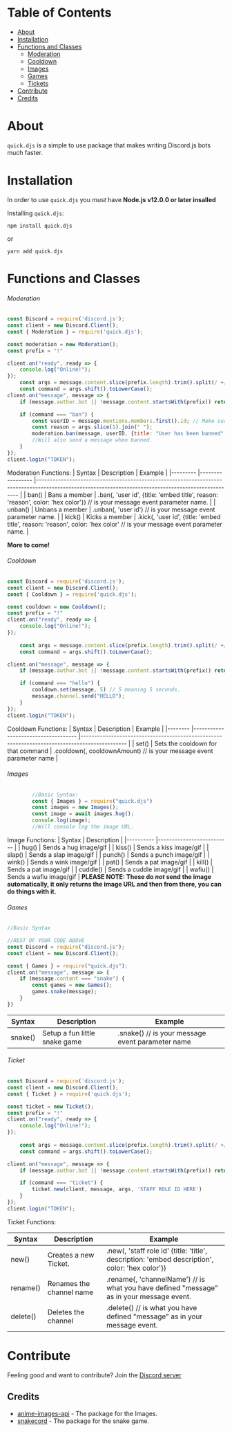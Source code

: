 # Table of Contents
* [About](https://www.npmjs.com/package/quick.djs#about)
* [Installation](https://www.npmjs.com/package/quick.djs#installation)
* [Functions and Classes](https://www.npmjs.com/package/quick.djs#functions-and-classes)
    * [Moderation](https://www.npmjs.com/package/quick.djs#moderation)
    * [Cooldown](https://www.npmjs.com/package/quick.djs#cooldown)
    * [Images](https://www.npmjs.com/package/quick.djs#images)
    * [Games](https://www.npmjs.com/package/quick.djs#games)
    * [Tickets](https://www.npmjs.com/package/quick.djs#ticket)
* [Contribute](https://www.npmjs.com/package/quick.djs#contribute)
* [Credits](https://www.npmjs.com/package/quick.djs#credits)


# About
`quick.djs` is a simple to use package that makes writing Discord.js bots much faster.

# Installation
In order to use `quick.djs` you *must* have **Node.js v12.0.0 or later insalled**

Installing `quick.djs`:
```
npm install quick.djs
```
or
```
yarn add quick.djs
```

# Functions and Classes

###### Moderation
```js
const Discord = require('discord.js');
const client = new Discord.Client();
const { Moderation } = require('quick.djs');

const moderation = new Moderation();
const prefix = "!"

client.on("ready", ready => {
    console.log("Online!");
});
    const args = message.content.slice(prefix.length).trim().split(/ +/);
    const command = args.shift().toLowerCase();
client.on("message", message => {
    if (message.author.bot || !message.content.startsWith(prefix)) return;

    if (command === "ban") {
        const userID = message.mentions.members.first().id; // Make sure to use the "members" property and not users.
        const reason = args.slice(1).join(" ");
        moderation.ban(message, userID, {title: "User has been banned", reason: reason, color: "RED"});
        //Will also send a message when banned.
    }
});
client.login("TOKEN");
``` 
Moderation Functions:
| Syntax  	| Description     	| Example                                                                                                                                             	|
|---------	|-----------------	|-----------------------------------------------------------------------------------------------------------------------------------------------------	|
| ban()   	| Bans a member   	| <quick>.ban(<message>, 'user id', {title: 'embed title',  reason: 'reason', color: 'hex color'}) //<message> is your message event parameter name.  	|
| unban() 	| Unbans a member 	| <quick>.unban(<message>, 'user id') //<message> is your message event parameter name.                                                               	|
| kick()  	| Kicks a member  	| <quick>.kick(<message>, 'user id', {title: 'embed title', reason: 'reason', color: 'hex color' //<message> is your message event parameter name.    	|

**More to come!**

###### Cooldown
```js
const Discord = require('discord.js');
const client = new Discord.Client();
const { Cooldown } = require('quick.djs');

const cooldown = new Cooldown();
const prefix = "!"
client.on("ready", ready => {
    console.log("Online!");
});
    
    const args = message.content.slice(prefix.length).trim().split(/ +/);
    const command = args.shift().toLowerCase();

client.on("message", message => {
    if (message.author.bot || !message.content.startsWith(prefix)) return;

    if (command === "hello") {
        cooldown.set(message, 5) // 5 meaning 5 seconds.
        message.channel.send("HELLO");
    }
});
client.login("TOKEN");
```
Cooldown Functions:
| Syntax 	| Description                        	| Example                                                                                      	|
|--------	|------------------------------------	|----------------------------------------------------------------------------------------------	|
| set()  	| Sets the cooldown for that command 	| <quick>.cooldown(<message>, cooldownAmount) //<message> is your message event parameter name 	|

###### Images
```js
        //Basic Syntax:
        const { Images } = require("quick.djs")
        const images = new Images();
        const image = await images.hug();
        console.log(image);
        //Will console log the image URL.

```
Image Functions:
| Syntax   	| Description              	|
|----------	|--------------------------	|
| hug()    	| Sends a hug image/gif    	|
| kiss()   	| Sends a kiss image/gif   	|
| slap()   	| Sends a slap image/gif   	|
| punch()  	| Sends a punch image/gif  	|
| wink()   	| Sends a wink image/gif   	|
| pat()    	| Sends a pat image/gif    	|
| kill()   	| Sends a pat image/gif    	|
| cuddle() 	| Sends a cuddle image/gif 	|
| wafiu()  	| Sends a wafiu image/gif  	|
**PLEASE NOTE: These do *not* send the image automatically, it only returns the image URL and then from there, you can do things with it.**
###### Games
```js
//Basic Syntax

//REST OF YOUR CODE ABOVE
const Discord = require("discord.js");
const client = new Discord.Client();

const { Games } = require("quick.djs");
client.on("message", message => {
    if (message.content === "snake") {
        const games = new Games();
        games.snake(message);
    }
})
```
| Syntax  	| Description                   	| Example                                                                   	|
|---------	|-------------------------------	|---------------------------------------------------------------------------	|
| snake() 	| Setup a fun little snake game 	| <quick>.snake(<message>) //<message> is your message event parameter name 	|

###### Ticket
```js
const Discord = require('discord.js');
const client = new Discord.Client();
const { Ticket } = require('quick.djs');

const ticket = new Ticket();
const prefix = "!"
client.on("ready", ready => {
    console.log("Online!");
});
    
    const args = message.content.slice(prefix.length).trim().split(/ +/);
    const command = args.shift().toLowerCase();

client.on("message", message => {
    if (message.author.bot || !message.content.startsWith(prefix)) return;

    if (command === "ticket") {
        ticket.new(client, message, args, 'STAFF ROLE ID HERE') 
    }
});
client.login("TOKEN");
```
Ticket Functions:

| Syntax   	| Description              	| Example                                                                                                           	|
|----------	|--------------------------	|-------------------------------------------------------------------------------------------------------------------	|
| new()    	| Creates a new Ticket.    	| <quick>.new(<message>, 'staff role id'  {title: 'title', description: 'embed description', color: 'hex color'}) 	|
| rename() 	| Renames the channel name 	| <quick>.rename(<message>, 'channelName')  //<message> is what you have defined "message" as in your message event. 	|
| delete() 	| Deletes the channel      	| <quick>.delete(<message>) //<message> is what you have defined "message" as in your message event.    

# Contribute
Feeling good and want to contribute? Join the [Discord server](https://discord.gg/qwQfZsZ878)

## Credits
* [anime-images-api](https://www.npmjs.com/package/anime-images-api) - The package for the Images.
* [snakecord](https://www.npmjs.com/package/snakecord) - The package for the snake game.